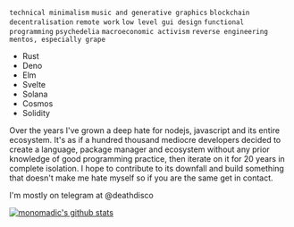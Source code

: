 `technical minimalism` `music and generative graphics` `blockchain` `decentralisation` `remote work` `low level gui design` `functional programming` `psychedelia` `macroeconomic activism` `reverse engineering` `mentos, especially grape`

- Rust
- Deno
- Elm
- Svelte
- Solana
- Cosmos
- Solidity

Over the years I've grown a deep hate for nodejs, javascript and its entire ecosystem. It's as if a hundred thousand mediocre developers decided to create a language, package manager and ecosystem without any prior knowledge of good programming practice, then iterate on it for 20 years in complete isolation. I hope to contribute to its downfall and build something that doesn't make me hate myself so if you are the same get in contact.

I'm mostly on telegram at @deathdisco

[![monomadic's github stats](https://github-readme-stats.vercel.app/api?username=monomadic&theme=graywhite)](https://github.com/anuraghazra/github-readme-stats)

